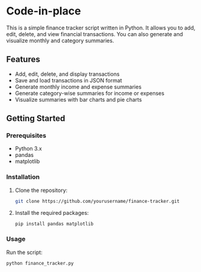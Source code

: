 # Code-in-place
This is a simple finance tracker script written in Python. It allows you to add, edit, delete, and view financial transactions. You can also generate and visualize monthly and category summaries.

## Features

- Add, edit, delete, and display transactions
- Save and load transactions in JSON format
- Generate monthly income and expense summaries
- Generate category-wise summaries for income or expenses
- Visualize summaries with bar charts and pie charts

## Getting Started

### Prerequisites

- Python 3.x
- pandas
- matplotlib

### Installation

1. Clone the repository:
    ```bash
    git clone https://github.com/yourusername/finance-tracker.git
    ```
2. Install the required packages:
    ```bash
    pip install pandas matplotlib
    ```

### Usage

Run the script:
```bash
python finance_tracker.py
